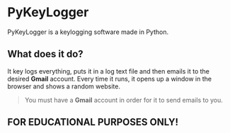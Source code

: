 # PyKeyLogger
PyKeyLogger is a keylogging software made in Python.
## What does it do?
It key logs everything, puts it in a log text file and then emails it to the desired **Gmail** account.
Every time it runs, it opens up a window in the browser and shows a random website.


> You must have a **Gmail** account in order for it to send emails to you.

## FOR EDUCATIONAL PURPOSES ONLY!
